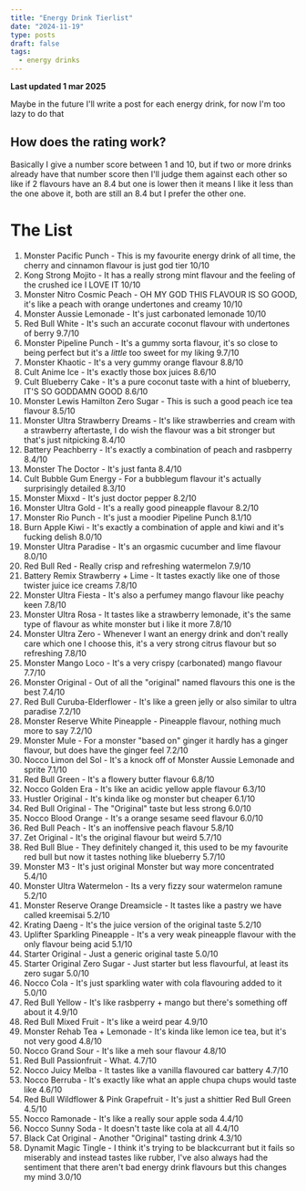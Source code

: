```yaml
---
title: "Energy Drink Tierlist"
date: "2024-11-19"
type: posts
draft: false
tags:
  - energy drinks
---
```


**Last updated 1 mar 2025**

Maybe in the future I'll write a post for each energy drink, for now I'm too lazy to do that

## How does the rating work?
Basically I give a number score between 1 and 10, but if two or more drinks already have that number score then I'll judge them against each other so like if 2 flavours have an 8.4 but one is lower then it means I like it less than the one above it, both are still an 8.4 but I prefer the other one.

<!--more-->

# The List
1. Monster Pacific Punch - This is my favourite energy drink of all time, the cherry and cinnamon flavour is just god tier 10/10
2. Kong Strong Mojito - It has a really strong mint flavour and the feeling of the crushed ice I LOVE IT 10/10
3. Monster Nitro Cosmic Peach - OH MY GOD THIS FLAVOUR IS SO GOOD, it's like a peach with orange undertones and creamy 10/10
4. Monster Aussie Lemonade - It's just carbonated lemonade 10/10
5. Red Bull White - It's such an accurate coconut flavour with undertones of berry 9.7/10
6. Monster Pipeline Punch - It's a gummy sorta flavour, it's so close to being perfect but it's a *little* too sweet for my liking 9.7/10
7. Monster Khaotic - It's a very gummy orange flavour 8.8/10
8. Cult Anime Ice - It's exactly those box juices 8.6/10
9. Cult Blueberry Cake - It's a pure coconut taste with a hint of blueberry, IT'S SO GODDAMN GOOD 8.6/10
10. Monster Lewis Hamilton Zero Sugar - This is such a good peach ice tea flavour 8.5/10
11. Monster Ultra Strawberry Dreams - It's like strawberries and cream with a strawberry aftertaste, I do wish the flavour was a bit stronger but that's just nitpicking 8.4/10
12. Battery Peachberry - It's exactly a combination of peach and rasbperry 8.4/10
13. Monster The Doctor - It's just fanta 8.4/10
14. Cult Bubble Gum Energy - For a bubblegum flavour it's actually surprisingly detailed 8.3/10
15. Monster Mixxd - It's just doctor pepper 8.2/10
16. Monster Ultra Gold - It's a really good pineapple flavour 8.2/10
17. Monster Rio Punch - It's just a moodier Pipeline Punch 8.1/10
18. Burn Apple Kiwi - It's exactly a combination of apple and kiwi and it's fucking delish 8.0/10
19. Monster Ultra Paradise - It's an orgasmic cucumber and lime flavour 8.0/10
20. Red Bull Red - Really crisp and refreshing watermelon 7.9/10
21. Battery Remix Strawberry + Lime - It tastes exactly like one of those twister juice ice creams 7.8/10
22. Monster Ultra Fiesta - It's also a perfumey mango flavour like peachy keen 7.8/10
23. Monster Ultra Rosa - It tastes like a strawberry lemonade, it's the same type of flavour as white monster but i like it more 7.8/10
24. Monster Ultra Zero - Whenever I want an energy drink and don't really care which one I choose this, it's a very strong citrus flavour but so refreshing 7.8/10
25. Monster Mango Loco - It's a very crispy (carbonated) mango flavour 7.7/10
26. Monster Original - Out of all the "original" named flavours this one is the best 7.4/10
27. Red Bull Curuba-Elderflower - It's like a green jelly or also similar to ultra paradise 7.2/10
28. Monster Reserve White Pineapple - Pineapple flavour, nothing much more to say 7.2/10
29. Monster Mule - For a monster "based on" ginger it hardly has a ginger flavour, but does have the ginger feel 7.2/10
30. Nocco Limon del Sol - It's a knock off of Monster Aussie Lemonade and sprite 7.1/10
31. Red Bull Green - It's a flowery butter flavour 6.8/10
32. Nocco Golden Era - It's like an acidic yellow apple flavour 6.3/10
33. Hustler Original - It's kinda like og monster but cheaper 6.1/10
34. Red Bull Original - The "Original" taste but less strong 6.0/10
35. Nocco Blood Orange - It's a orange sesame seed flavour 6.0/10
36. Red Bull Peach - It's an inoffensive peach flavour 5.8/10
37. Zet Original - It's the original flavour but weird 5.7/10
38. Red Bull Blue - They definitely changed it, this used to be my favourite red bull but now it tastes nothing like blueberry 5.7/10
39. Monster M3 - It's just original Monster but way more concentrated 5.4/10
40. Monster Ultra Watermelon - Its a very fizzy sour watermelon ramune 5.2/10
41. Monster Reserve Orange Dreamsicle - It tastes like a pastry we have called kreemisai 5.2/10
42. Krating Daeng - It's the juice version of the original taste 5.2/10
43. Uplifter Sparkling Pineapple - It's a very weak pineapple flavour with the only flavour being acid 5.1/10
44. Starter Original - Just a generic original taste 5.0/10
45. Starter Original Zero Sugar - Just starter but less flavourful, at least its zero sugar 5.0/10
46. Nocco Cola - It's just sparkling water with cola flavouring added to it 5.0/10
47. Red Bull Yellow - It's like rasbperry + mango but there's something off about it 4.9/10
48. Red Bull Mixed Fruit - It's like a weird pear 4.9/10
49. Monster Rehab Tea + Lemonade - It's kinda like lemon ice tea, but it's not very good 4.8/10
50. Nocco Grand Sour - It's like a meh sour flavour 4.8/10
51. Red Bull Passionfruit - What. 4.7/10
52. Nocco Juicy Melba - It tastes like a vanilla flavoured car battery 4.7/10
53. Nocco Berruba - It's exactly like what an apple chupa chups would taste like 4.6/10
54. Red Bull Wildflower & Pink Grapefruit - It's just a shittier Red Bull Green 4.5/10
55. Nocco Ramonade - It's like a really sour apple soda 4.4/10
56. Nocco Sunny Soda - It doesn't taste like cola at all 4.4/10
57. Black Cat Original - Another "Original" tasting drink 4.3/10
58. Dynamit Magic Tingle - I think it's trying to be blackcurrant but it fails so miserably and instead tastes like rubber, I've also always had the sentiment that there aren't bad energy drink flavours but this changes my mind 3.0/10
